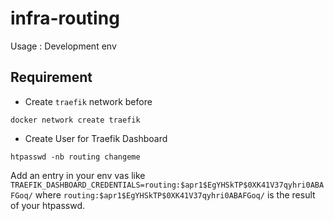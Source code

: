 # infra-routing

Usage : Development env

## Requirement

* Create `traefik` network before
```
docker network create traefik
```


* Create User for Traefik Dashboard
```
htpasswd -nb routing changeme

```

Add an entry in your env vas like
 `TRAEFIK_DASHBOARD_CREDENTIALS=routing:$apr1$EgYHSkTP$0XK41V37qyhri0ABAFGoq/` where `routing:$apr1$EgYHSkTP$0XK41V37qyhri0ABAFGoq/` is the result of your htpasswd.


